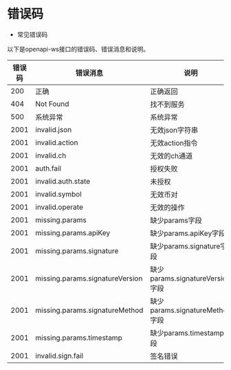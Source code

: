 # 错误码

- 常见错误码

以下是openapi-ws接口的错误码、错误消息和说明。

| 错误码 | 错误消息 | 说明 |
| --- | --- | --- |
|200 |正确   | 正确返回  |
|404 |Not Found   | 找不到服务  |
|500 |系统异常   | 系统异常   |
|2001 |invalid.json   | 无效json字符串 |
|2001 |invalid.action   | 无效action指令   |
|2001 |invalid.ch   | 无效的ch通道   |
|2001 |auth.fail   | 授权失败   |
|2001 |invalid.auth.state   | 未授权   |
|2001 |invalid.symbol  | 无效币对   |
|2001 |invalid.operate   | 无效的操作   |
|2001 |missing.params   | 缺少params字段 |
|2001 |missing.params.apiKey   | 缺少params.apiKey字段  |
|2001 |missing.params.signature   | 缺少params.signature字段  |
|2001 |missing.params.signatureVersion   | 缺少params.signatureVersion字段   |
|2001 |missing.params.signatureMethod   | 缺少params.signatureMethod字段   |
|2001 |missing.params.timestamp   | 缺少params.timestamp字段   |
|2001 |invalid.sign.fail   | 签名错误   |
